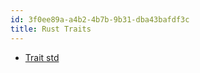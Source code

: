 ```yaml
---
id: 3f0ee89a-a4b2-4b7b-9b31-dba43bafdf3c
title: Rust Traits
---
```


-   [Trait std](20201120103613-trait_std)
